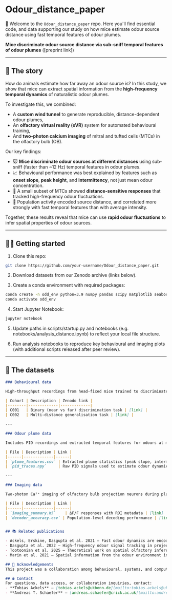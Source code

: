# Odour_distance_paper

👋 Welcome to the `Odour_distance_paper` repo. Here you'll find essential code, and data supporting our study on how mice estimate odour source distance using fast temporal features of odour plumes.

**Mice discriminate odour source distance via sub-sniff temporal features of odour plumes** ([preprint link])

---

## 🔎 The story

How do animals estimate how far away an odour source is? In this study, we show that mice can extract spatial information from the **high-frequency temporal dynamics** of naturalistic odour plumes.

To investigate this, we combined:

- A **custom wind tunnel** to generate reproducible, distance-dependent odour plumes,
- An **olfactory virtual reality (oVR)** system for automated behavioural training,
- And **two-photon calcium imaging** of mitral and tufted cells (MTCs) in the olfactory bulb (OB).

Our key findings:

- 🐭 **Mice discriminate odour sources at different distances** using sub-sniff (faster than ~12 Hz) temporal features in odour plumes.
- 📈 Behavioural performance was best explained by features such as **onset slope**, **peak height**, and **intermittency**, not just mean odour concentration.
- 🧠 A small subset of MTCs showed **distance-sensitive responses** that tracked high-frequency odour fluctuations.
- 🤖 Population activity encoded source distance, and correlated more strongly with fast temporal features than with average intensity.

Together, these results reveal that mice can use **rapid odour fluctuations** to infer spatial properties of odour sources.

---

## 👩‍💻 Getting started

1. Clone this repo:

```bash
git clone https://github.com/your-username/Odour_distance_paper.git
```

2. Download datasets from our Zenodo archive (links below).

3. Create a conda environment with required packages:
```bash
conda create -n odd_env python=3.9 numpy pandas scipy matplotlib seaborn jupyter scikit-learn
conda activate odd_env
```
4. Start Jupyter Notebook:
```bash
jupyter notebook
```
5. Update paths in scripts/startup.py and notebooks (e.g. notebooks/analysis_distance.ipynb) to reflect your local file structure.

6. Run analysis notebooks to reproduce key behavioural and imaging plots (with additional scripts released after peer review).

---

## 🧐 The datasets

```markdown
### Behavioural data

High-throughput recordings from head-fixed mice trained to discriminate odour source distances.

| Cohort | Description | Zenodo link |
|--------|-------------|-------------|
| C001   | Binary (near vs far) discrimination task | [link] |
| C002   | Multi-distance generalisation task | [link] |

---

### Odour plume data

Includes PID recordings and extracted temporal features for odours at multiple distances.

| File | Description | Link |
|------|-------------|------|
| `plume_features.csv` | Extracted plume statistics (peak slope, intermittency) | [link] |
| `pid_traces.npy`     | Raw PID signals used to estimate odour dynamics | [link] |

---

### Imaging data

Two-photon Ca²⁺ imaging of olfactory bulb projection neurons during plume playback.

| File | Description | Link |
|------|-------------|------|
| `imaging_summary.h5`    | ΔF/F responses with ROI metadata | [link] |
| `decoder_accuracy.csv` | Population-level decoding performance | [link] |


## 📚 Related publications

- Ackels, Erskine, Dasgupta et al. 2021 – Fast odour dynamics are encoded in the olfactory system and guide behaviour
- Dasgupta et al. 2022 – High-frequency odour signal tracking in projection neurons
- Tootoonian et al. 2025 – Theoretical work on spatial olfactory inference
- Marin et al. 2021 – Spatial information from the odour environment in mammalian olfaction

## 🙌 Acknowledgements
This project was a collaboration among behavioural, systems, and computational neuroscientists. We thank the Francis Crick Institute, University College London, and the University of Bonn for their support. Please see the manuscript for full author contributions and funding sources.

## ☎️ Contact
For questions, data access, or collaboration inquiries, contact:
- **Tobias Ackels** – [tobias.ackels@ukbonn.de](mailto:tobias.ackels@ukbonn.de)
- **Andreas T. Schaefer** – [andreas.schaefer@crick.ac.uk](mailto:andreas.schaefer@crick.ac.uk)
